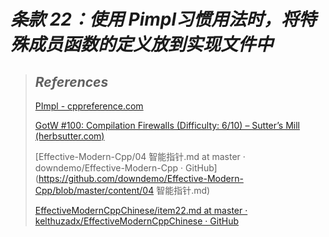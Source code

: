 # *条款 22：使用 Pimpl习惯用法时，将特殊成员函数的定义放到实现文件中*





> ## *References*
>
> [PImpl - cppreference.com](https://en.cppreference.com/w/cpp/language/pimpl)
>
> [GotW #100: Compilation Firewalls (Difficulty: 6/10) – Sutter’s Mill (herbsutter.com)](https://herbsutter.com/gotw/_100/)
>
> [Effective-Modern-Cpp/04 智能指针.md at master · downdemo/Effective-Modern-Cpp · GitHub](https://github.com/downdemo/Effective-Modern-Cpp/blob/master/content/04 智能指针.md)
>
> [EffectiveModernCppChinese/item22.md at master · kelthuzadx/EffectiveModernCppChinese · GitHub](https://github.com/kelthuzadx/EffectiveModernCppChinese/blob/master/4.SmartPointers/item22.md)
>
> 

